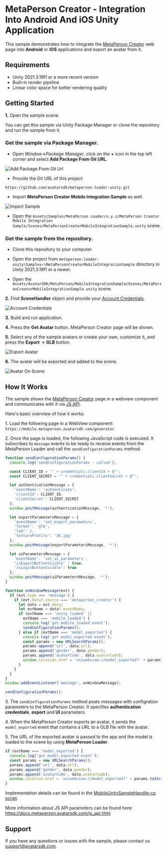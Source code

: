 # MetaPerson Creator - Integration Into Android And iOS Unity Application 
This sample demonstrates how to integrate the [MetaPerson Creator](https://mobile.metaperson.avatarsdk.com/generator) web page into **Android** or **iOS** applications and export an avatar from it.

## Requirements
 * Unity 2021.3.19f1 or a more recent version
 * Built-in render pipeline
 * Linear color space for better rendering quality

## Getting Started
**1\.** Open the sample scene. 

You can get this sample via Unity Package Manager or clone the repository and run the sample from it.

### Get the sample via Package Manager.

 * Open *Window->Package Manager*, click on the **+** icon in the top left corner and select **Add Package From Git URL**.
 
![Add Package From Git Url](./Images/add_package_from_git_url.jpg "Add Package From Git Url")

 * Provide the Git URL of this project:

`https://github.com/avatarsdk/metaperson-loader-unity.git`

 * Import **MetaPerson Creator Mobile Integration Sample** as well.

![Import Sample](./Images/import_mobile_integration_sample.jpg "Import Sample")

 * Open the `Assets/Samples/MetaPerson Loader/x.y.z/MetaPerson Creator Mobile Integration Sample/Scenes/MetaPersonCreatorMobileIntegrationSample.unity` scene.

### Get the sample from the repository.

 * Clone this repository to your computer.

 * Open the project from `metaperson-loader-unity\Samples~\MetaPersonCreatorMobileIntegrationSample` directory in Unity 2021.3.19f1 or a newer.

 * Open the `Assets/AvatarSDK/MetaPerson/MobileIntegrationSample/Scenes/MetaPersonCreatorMobileIntegrationSample.unity` scene.

**2\.** Find **SceneHandler** object and provide your [Account Credentials](AccountCredentials.md).

![Account Credentials](./Images/account_credentials_mobile.jpg "Account Credentials")

**3\.** Build and run application.

**4\.** Press the **Get Avatar** button. MetaPerson Creator page will be shown.

**5\.** Select any of the sample avatars or create your own, customize it, and press the **Export** -> **GLB** button.

![Export Avatar](./Images/mobile_export_avatar.jpg "Export Avatar")

**6\.** The avatar will be exported and added to the scene.

![Avatar On Scene](./Images/mobile_avatar_on_scene.jpg "Avatar On Scene")

## How It Works
The sample shows the [MetaPerson Creator](https://mobile.metaperson.avatarsdk.com/generator) page in a webview component and communicates with it via [JS API](https://docs.metaperson.avatarsdk.com/js_api.html).

Here's basic overview of how it works:

1\. Load the following page in a WebView component: `https://mobile.metaperson.avatarsdk.com/generator`.

2\. Once the page is loaded, the following JavaScript code is executed. It subscribes to `message` events to be ready to receive events from the MetaPerson Loader and call the `sendConfigurationParams` method.

```js
function sendConfigurationParams() {
  console.log('sendConfigurationParams - called');

  const CLIENT_ID = '" + credentials.clientId + @"';
  const CLIENT_SECRET = '" + credentials.clientSecret + @"';

  let authenticationMessage = {
    'eventName': 'authenticate',
    'clientId': CLIENT_ID,
    'clientSecret': CLIENT_SECRET
  };
  window.postMessage(authenticationMessage, '*');

  let exportParametersMessage = {
    'eventName': 'set_export_parameters',
    'format': 'glb',
    'lod': 2,
    'textureProfile': '1K.jpg'
  };
  window.postMessage(exportParametersMessage, '*');

  let uiParametersMessage = {
    'eventName': 'set_ui_parameters',
    'isExportButtonVisible' : true,
    'isLoginButtonVisible': true
  };
  window.postMessage(uiParametersMessage, '*');
}

function onWindowMessage(evt) {
  if (evt.type === 'message') {
    if (evt.data?.source === 'metaperson_creator') {
      let data = evt.data;
      let evtName = data?.eventName;
      if (evtName === 'unity_loaded' ||
        evtName === 'mobile_loaded') {
        console.log('got mobile_loaded event');
        sendConfigurationParams();
      } else if (evtName === 'model_exported') {
        console.log('got model_exported event');
        const params = new URLSearchParams();
        params.append('url', data.url);
        params.append('gender', data.gender);
        params.append('avatarCode', data.avatarCode);
        window.location.href = 'uniwebview://model_exported?' + params.toString();
      }
    }
  }
}
window.addEventListener('message', onWindowMessage);

sendConfigurationParams();
```
3\. The `sendConfigurationParams` method posts messages with configration parameters to the MetaPerson Creator. It specifies **authentication credentials**, **export** and **UI** parameters.

4\. When the MetaPerson Creator exports an avatar, it sends the `model_exported` event that contains a URL to a GLB file with the avatar.

5\. The URL of the exported avatar is passed to the app and the model is loaded to the scene by using **MetaPerson Loader**.
```js
if (evtName === 'model_exported') {
  console.log('got model_exported event');
  const params = new URLSearchParams();
  params.append('url', data.url);
  params.append('gender', data.gender);
  params.append('avatarCode', data.avatarCode);
  window.location.href = 'uniwebview://model_exported?' + params.toString();
}
```
Implementation details can be found in the [MobileUnitySampleHandler.cs script](./../Samples~/MetaPersonCreatorMobileIntegrationSample/Assets/AvatarSDK/MetaPerson/MobileIntegrationSample/Scripts/MobileUnitySampleHandler.cs).

More information about JS API parameters can be found here: https://docs.metaperson.avatarsdk.com/js_api.html

## Support
If you have any questions or issues with the sample, please contact us <support@avatarsdk.com>.
